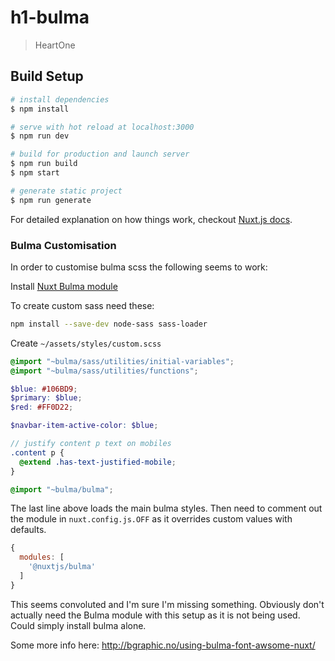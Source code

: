 # h1-bulma

> HeartOne

## Build Setup

``` bash
# install dependencies
$ npm install

# serve with hot reload at localhost:3000
$ npm run dev

# build for production and launch server
$ npm run build
$ npm start

# generate static project
$ npm run generate
```

For detailed explanation on how things work, checkout [Nuxt.js docs](https://nuxtjs.org).


### Bulma Customisation

In order to customise bulma scss the following seems to work:

Install [Nuxt Bulma module](https://github.com/nuxt-community/modules/tree/master/packages/bulma)

To create custom sass need these:

```bash
npm install --save-dev node-sass sass-loader
```

Create `~/assets/styles/custom.scss`

```scss
@import "~bulma/sass/utilities/initial-variables";
@import "~bulma/sass/utilities/functions";

$blue: #106BD9;
$primary: $blue;
$red: #FF0D22;

$navbar-item-active-color: $blue;

// justify content p text on mobiles
.content p {
  @extend .has-text-justified-mobile;
}

@import "~bulma/bulma";
```

The last line above loads the main bulma styles. Then need to comment out the module in `nuxt.config.js.OFF`
as it overrides custom values with defaults.

```javascript
{
  modules: [
    '@nuxtjs/bulma'
  ]
}
```

This seems convoluted and I'm sure I'm missing something. Obviously don't actually need the Bulma module 
with this setup as it is not being used. Could simply install bulma alone.

Some more info here: http://bgraphic.no/using-bulma-font-awsome-nuxt/


  




